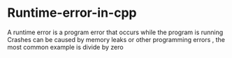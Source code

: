 # Runtime-error-in-cpp

A runtime error is a program error that occurs while the program is running
Crashes can be caused by memory leaks or other programming errors , the most common example is divide by zero
